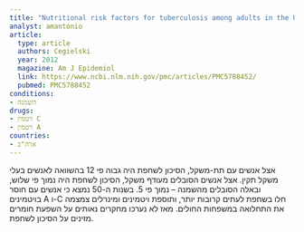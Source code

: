 ```yaml
---
title: "Nutritional risk factors for tuberculosis among adults in the United States, 1971-1992"
analyst: amantonio
article:
  type: article
  authors: Cegielski
  year: 2012
  magazine: Am J Epidemiol
  link: https://www.ncbi.nlm.nih.gov/pmc/articles/PMC5788452/
  pubmed: PMC5788452
conditions:
- השמנה
drugs:
- ויטמין C
- ויטמין A
countries:
- ארה"ב
---
```


אצל אנשים עם תת-משקל, הסיכון לשחפת היה גבוה פי 12 בהשוואה לאנשים בעלי משקל תקין. אצל אנשים הסובלים מעודף משקל, הסיכון לשחפת היה נמוך פי שלוש, ובאלה הסובלים מהשמנה – נמוך פי 5.
בשנות ה-50 נמצא כי אנשים עם חוסר בויטמינים A ו-C חלו בשחפת לעתים קרובות יותר, ותוספת ויטמינים ומינרלים צמצמה את התחלואה במשפחות החולים. מאז לא נערכו מחקרים נאותים על השפעת חומרים מזינים על הסיכון לשחפת.
